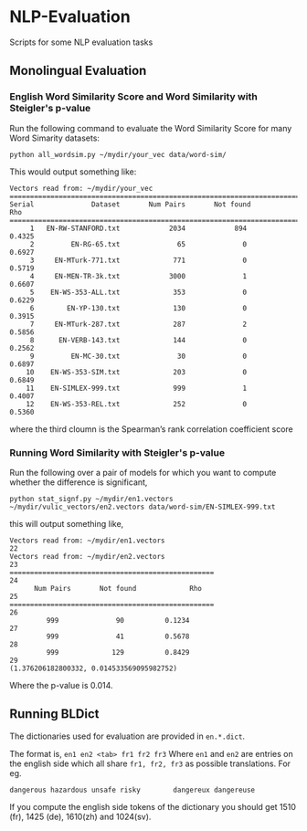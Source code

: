# NLP-Evaluation
Scripts for some NLP evaluation tasks

## Monolingual Evaluation
### English Word Similarity Score and Word Similarity with Steigler's p-value 
Run the following command to evaluate the Word Similarity Score for many Word Simarity datasets:
```
python all_wordsim.py ~/mydir/your_vec data/word-sim/
```

This would output something like:
```
Vectors read from: ~/mydir/your_vec
=================================================================================
Serial              Dataset       Num Pairs       Not found             Rho
=================================================================================
     1   EN-RW-STANFORD.txt            2034            894         0.4325
     2         EN-RG-65.txt              65              0         0.6927
     3     EN-MTurk-771.txt             771              0         0.5719
     4     EN-MEN-TR-3k.txt            3000              1         0.6607
     5    EN-WS-353-ALL.txt             353              0         0.6229
     6        EN-YP-130.txt             130              0         0.3915
     7     EN-MTurk-287.txt             287              2         0.5856
     8      EN-VERB-143.txt             144              0         0.2562
     9         EN-MC-30.txt              30              0         0.6897
    10    EN-WS-353-SIM.txt             203              0         0.6849
    11    EN-SIMLEX-999.txt             999              1         0.4007
    12    EN-WS-353-REL.txt             252              0         0.5360
```
where the third cloumn is the Spearman’s rank correlation coefficient score

### Running Word Similarity with Steigler's p-value
Run the following over a pair of models for which you want to compute whether the difference is significant,
```
python stat_signf.py ~/mydir/en1.vectors ~/mydir/vulic_vectors/en2.vectors data/word-sim/EN-SIMLEX-999.txt
```

this will output something like,
```
Vectors read from: ~/mydir/en1.vectors
22
Vectors read from: ~/mydir/en2.vectors
23
==================================================
24
      Num Pairs       Not found             Rho
25
==================================================
26
         999              90          0.1234
27
         999              41          0.5678
28
         999             129          0.8429
29
(1.376206182800332, 0.014533569095982752)
```
Where the p-value is 0.014.

## Running BLDict

The dictionaries used for evaluation are provided in `en.*.dict`.

The format is,
`en1 en2 <tab> fr1 fr2 fr3`
Where `en1` and `en2` are entries on the english side which all share `fr1, fr2, fr3` as possible translations. For eg.

```dangerous hazardous unsafe risky        dangereux dangereuse```

If you compute the english side tokens of the dictionary you should get 1510 (fr), 1425 (de), 1610(zh) and 1024(sv).
